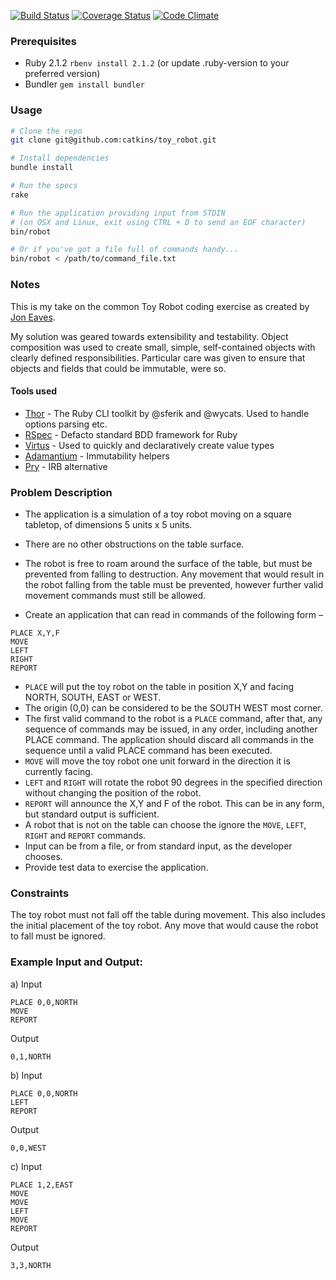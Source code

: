 [![Build Status](https://travis-ci.org/catkins/toy_robot.svg)](https://travis-ci.org/catkins/toy_robot) [![Coverage Status](https://coveralls.io/repos/catkins/toy_robot/badge.svg?branch=master&service=github)](https://coveralls.io/github/catkins/toy_robot?branch=master) [![Code Climate](https://codeclimate.com/github/catkins/toy_robot/badges/gpa.svg)](https://codeclimate.com/github/catkins/toy_robot)

### Prerequisites

- Ruby 2.1.2 `rbenv install 2.1.2` (or update .ruby-version to your preferred version)
- Bundler `gem install bundler`

### Usage

```bash
# Clone the repo
git clone git@github.com:catkins/toy_robot.git

# Install dependencies
bundle install

# Run the specs
rake

# Run the application providing input from STDIN
# (on OSX and Linux, exit using CTRL + D to send an EOF character)
bin/robot

# Or if you've got a file full of commands handy...
bin/robot < /path/to/command_file.txt
```

### Notes

This is my take on the common Toy Robot coding exercise as created by [Jon Eaves](https://joneaves.wordpress.com/2014/07/21/toy-robot-coding-test/).

My solution was geared towards extensibility and testability. Object composition was used to create small, simple, self-contained objects with clearly defined responsibilities. Particular care was given to ensure that objects and fields that could be immutable, were so.

#### Tools used

- [Thor](http://whatisthor.com/) - The Ruby CLI toolkit by @sferik and @wycats. Used to handle options parsing etc.
- [RSpec](http://rspec.info/) - Defacto standard BDD framework for Ruby
- [Virtus](https://github.com/solnic/virtus) - Used to quickly and declaratively create value types
- [Adamantium](https://github.com/dkubb/adamantium) - Immutability helpers
- [Pry](http://pryrepl.org/) - IRB alternative

### Problem Description

- The application is a simulation of a toy robot moving on a square tabletop, of dimensions 5 units x 5 units.
- There are no other obstructions on the table surface.
- The robot is free to roam around the surface of the table, but must be prevented from falling to destruction. Any movement
that would result in the robot falling from the table must be prevented, however further valid movement commands must still
be allowed.

- Create an application that can read in commands of the following form –

```
PLACE X,Y,F
MOVE
LEFT
RIGHT
REPORT
```

- `PLACE` will put the toy robot on the table in position X,Y and facing NORTH, SOUTH, EAST or WEST.
- The origin (0,0) can be considered to be the SOUTH WEST most corner.
- The first valid command to the robot is a `PLACE` command, after that, any sequence of commands may be issued, in any order, including another PLACE command. The application should discard all commands in the sequence until a valid PLACE command has been executed.
- `MOVE` will move the toy robot one unit forward in the direction it is currently facing.
- `LEFT` and `RIGHT` will rotate the robot 90 degrees in the specified direction without changing the position of the robot.
- `REPORT` will announce the X,Y and F of the robot. This can be in any form, but standard output is sufficient.
- A robot that is not on the table can choose the ignore the `MOVE`, `LEFT`, `RIGHT` and `REPORT` commands.
- Input can be from a file, or from standard input, as the developer chooses.
- Provide test data to exercise the application.

### Constraints

The toy robot must not fall off the table during movement. This also includes the initial placement of the toy robot.
Any move that would cause the robot to fall must be ignored.

### Example Input and Output:

a) Input

```
PLACE 0,0,NORTH
MOVE
REPORT
```

Output

```
0,1,NORTH
```

b) Input

```
PLACE 0,0,NORTH
LEFT
REPORT
```

Output

```
0,0,WEST
```

c) Input

```
PLACE 1,2,EAST
MOVE
MOVE
LEFT
MOVE
REPORT
```

Output

```
3,3,NORTH
```
